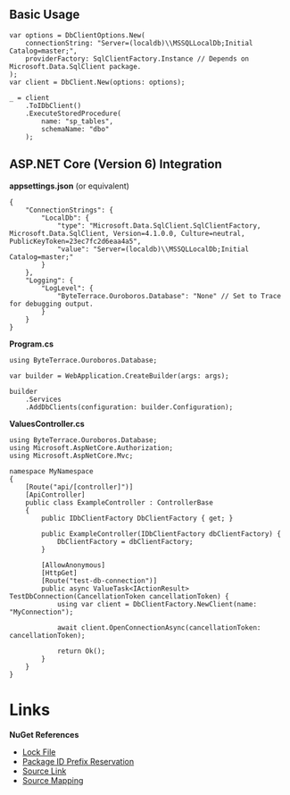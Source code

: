 ## Basic Usage
```
var options = DbClientOptions.New(
    connectionString: "Server=(localdb)\\MSSQLLocalDb;Initial Catalog=master;",
    providerFactory: SqlClientFactory.Instance // Depends on Microsoft.Data.SqlClient package.
);
var client = DbClient.New(options: options);

_ = client
    .ToIDbClient()
    .ExecuteStoredProcedure(
        name: "sp_tables",
        schemaName: "dbo"
    );
```

## ASP.NET Core (Version 6) Integration
**appsettings.json** (or equivalent)
```
{
    "ConnectionStrings": {
        "LocalDb": {
            "type": "Microsoft.Data.SqlClient.SqlClientFactory, Microsoft.Data.SqlClient, Version=4.1.0.0, Culture=neutral, PublicKeyToken=23ec7fc2d6eaa4a5",
            "value": "Server=(localdb)\\MSSQLLocalDb;Initial Catalog=master;"
        }
    },
    "Logging": {
        "LogLevel": {
            "ByteTerrace.Ouroboros.Database": "None" // Set to Trace for debugging output.
        }
    }
}
```

**Program.cs**
```
using ByteTerrace.Ouroboros.Database;

var builder = WebApplication.CreateBuilder(args: args);

builder
    .Services
    .AddDbClients(configuration: builder.Configuration);
```

**ValuesController.cs**
```
using ByteTerrace.Ouroboros.Database;
using Microsoft.AspNetCore.Authorization;
using Microsoft.AspNetCore.Mvc;

namespace MyNamespace
{
    [Route("api/[controller]")]
    [ApiController]
    public class ExampleController : ControllerBase
    {
        public IDbClientFactory DbClientFactory { get; }

        public ExampleController(IDbClientFactory dbClientFactory) {
            DbClientFactory = dbClientFactory;
        }

        [AllowAnonymous]
        [HttpGet]
        [Route("test-db-connection")]
        public async ValueTask<IActionResult> TestDbConnection(CancellationToken cancellationToken) {
            using var client = DbClientFactory.NewClient(name: "MyConnection");

            await client.OpenConnectionAsync(cancellationToken: cancellationToken);

            return Ok();
        }
    }
}
```

# Links
**NuGet References**
- [Lock File](https://devblogs.microsoft.com/nuget/enable-repeatable-package-restores-using-a-lock-file/)
- [Package ID Prefix Reservation](https://devblogs.microsoft.com/nuget/package-identity-and-trust/)
- [Source Link](https://devblogs.microsoft.com/dotnet/producing-packages-with-source-link/)
- [Source Mapping](https://devblogs.microsoft.com/nuget/introducing-package-source-mapping/)
